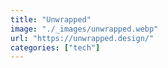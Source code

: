 ```yaml
---
title: "Unwrapped"
image: "./_images/unwrapped.webp"
url: "https://unwrapped.design/"
categories: ["tech"]
---
```

